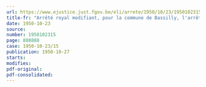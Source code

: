 ```yaml
---
url: https://www.ejustice.just.fgov.be/eli/arrete/1950/10/23/1950102315/justel
title-fr: "Arrêté royal modifiant, pour la commune de Bassilly, l'arrêté royal du 25 mars 1927, relatif aux élections des conseils de prud'hommes, modifié par les arrêtés du Régent des 7 et 28 février et 12 juin 1950"
date: 1950-10-23
source:
number: 1950102315
page: 888888
case: 1950-10-23/15
publication: 1950-10-27
starts:
modifies:
pdf-original:
pdf-consolidated:
---
```


